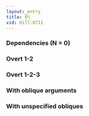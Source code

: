 ```yaml
---
layout: entry
title: རྟོད་
vid: Hill:0711
---
```

### Dependencies (N = 0)


### Overt 1-2


### Overt 1-2-3


### With oblique arguments


### With unspecified obliques
